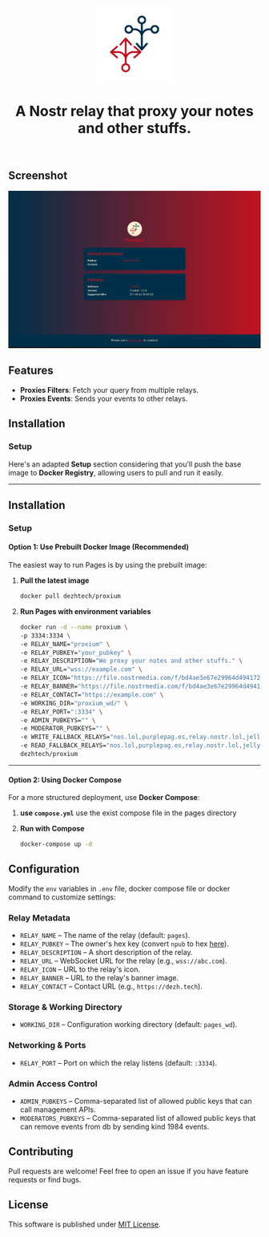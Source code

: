 <p align="center"> 
    <img alt="pages" src="./static/img/logo-transp.png" width="150" height="150" />
</p>

<h1 align="center">
A Nostr relay that proxy your notes and other stuffs.
</h1>

<br/>

## Screenshot

<img alt="pages" src="./static/img/ss.png"/>

## Features

- **Proxies Filters**: Fetch your query from multiple relays.
- **Proxies Events**: Sends your events to other relays.


## Installation

### Setup

Here's an adapted **Setup** section considering that you'll push the base image to **Docker Registry**, allowing users to pull and run it easily.

---

## **Installation**

### **Setup**

#### **Option 1: Use Prebuilt Docker Image (Recommended)**

The easiest way to run Pages is by using the prebuilt image:

1. **Pull the latest image**

   ```sh
   docker pull dezhtech/proxium
   ```

2. **Run Pages with environment variables**
   ```sh
   docker run -d --name proxium \
   -p 3334:3334 \
   -e RELAY_NAME="proxium" \
   -e RELAY_PUBKEY="your_pubkey" \
   -e RELAY_DESCRIPTION="We proxy your notes and other stuffs." \
   -e RELAY_URL="wss://example.com" \
   -e RELAY_ICON="https://file.nostrmedia.com/f/bd4ae3e67e29964d494172261dc45395c89f6bd2e774642e366127171dfb81f5/4ba621f11b122afd4aa07a5c00f7d18d14572f61035f397839ec5ac6a400c946.png" \
   -e RELAY_BANNER="https://file.nostrmedia.com/f/bd4ae3e67e29964d494172261dc45395c89f6bd2e774642e366127171dfb81f5/be5b462b3fe0d2d24d0a96147b4e15a6e3f6e3d5d39da7d3130d196e5a066968.png" \
   -e RELAY_CONTACT="https://example.com" \
   -e WORKING_DIR="proxium_wd/" \
   -e RELAY_PORT=":3334" \
   -e ADMIN_PUBKEYS="" \
   -e MODERATOR_PUBKEYS="" \
   -e WRITE_FALLBACK_RELAYS="nos.lol,purplepag.es,relay.nostr.lol,jellyfish.land,relay.primal.net,nostr.mom,nostr.wine,nostr.land" \
   -e READ_FALLBACK_RELAYS="nos.lol,purplepag.es,relay.nostr.lol,jellyfish.land,relay.primal.net,nostr.mom,nostr.wine,nostr.land" \
   dezhtech/proxium
   ```

---

#### **Option 2: Using Docker Compose**

For a more structured deployment, use **Docker Compose**:

1. **use `compose.yml`**
use the exist compose file in the pages directory


2. **Run with Compose**
   ```sh
   docker-compose up -d
   ```

## Configuration

Modify the `env` variables in `.env` file, docker compose file or docker command to customize settings:

### Relay Metadata

- `RELAY_NAME` – The name of the relay (default: `pages`).
- `RELAY_PUBKEY` – The owner's hex key (convert `npub` to hex [here](https://nostrcheck.me/converter/)).
- `RELAY_DESCRIPTION` – A short description of the relay.
- `RELAY_URL` – WebSocket URL for the relay (e.g., `wss://abc.com`).
- `RELAY_ICON` – URL to the relay's icon.
- `RELAY_BANNER` – URL to the relay's banner image.
- `RELAY_CONTACT` – Contact URL (e.g., `https://dezh.tech`).

### Storage & Working Directory

- `WORKING_DIR` – Configuration working directory (default: `pages_wd`).

### Networking & Ports

- `RELAY_PORT` – Port on which the relay listens (default: `:3334`).

### Admin Access Control

- `ADMIN_PUBKEYS` – Comma-separated list of allowed public keys that can call management APIs.
- `MODERATORS_PUBKEYS` – Comma-separated list of allowed public keys that can remove events from db by sending kind 1984 events.

## Contributing

Pull requests are welcome! Feel free to open an issue if you have feature requests or find bugs.

## License

This software is published under [MIT License](../LICENSE).
